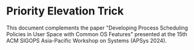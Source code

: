 # Priority Elevation Trick

This document complements the paper "Developing Process Scheduling Policies in User Space with Common OS Features" presented at the 15th ACM SIGOPS Asia-Pacific Workshop on Systems (APSys 2024).

